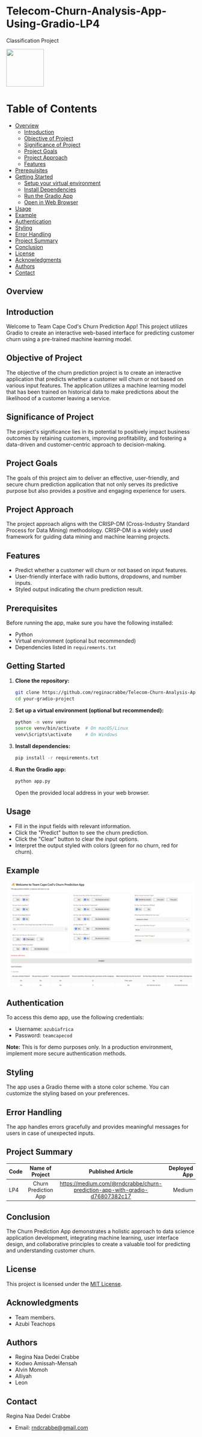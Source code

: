 # Telecom-Churn-Analysis-App-Using-Gradio-LP4
Classification Project

<img src="https://github.com/reginacrabbe/Indian-startup-ecosystem-LP1-project/assets/137375344/650a71ad-0bbb-4aea-9bf3-ca5f93175dc1" width="100" height="100">

# Table of Contents

- [Overview](#overview)
  - [Introduction](#introduction)
  - [Objective of Project](#objective-of-project)
  - [Significance of Project](#significance-of-project)
  - [Project Goals](#project-goals)
  - [Project Approach](#project-approach)
  - [Features](#features)
- [Prerequisites](#prerequisites)
- [Getting Started](#getting-started)
  - [Setup your virtual environment](#set-up-a-virtual-environment-optional)
  - [Install Dependencies](#install-dependencies)
  - [Run the Gradio App](#run-the-gradio-app)
  - [Open in Web Browser](#open-in-web-browser)
- [Usage](#usage)
- [Example](#example)
- [Authentication](#authentication)
- [Styling](#styling)
- [Error Handling](#error-handling)
- [Project Summary](#project-summary)
- [Conclusion](#conclusion)
- [License](#license)
- [Acknowledgments](#acknowledgments)
- [Authors](#authors)
- [Contact](#contact)



## Overview

## Introduction
Welcome to Team Cape Cod's Churn Prediction App! This project utilizes Gradio to create an interactive web-based interface for predicting customer churn using a pre-trained machine learning model.

## Objective of Project
The objective of the churn prediction project is to create an interactive application that predicts whether a customer will churn or not based on various input features. The application utilizes a machine learning model that has been trained on historical data to make predictions about the likelihood of a customer leaving a service.

## Significance of Project
The project's significance lies in its potential to positively impact business outcomes by retaining customers, improving profitability, and fostering a data-driven and customer-centric approach to decision-making.

## Project Goals
The goals of this project aim to deliver an effective, user-friendly, and secure churn prediction application that not only serves its predictive purpose but also provides a positive and engaging experience for users.

## Project Approach
The project approach aligns with the CRISP-DM (Cross-Industry Standard Process for Data Mining) methodology. CRISP-DM is a widely used framework for guiding data mining and machine learning projects. 

## Features

- Predict whether a customer will churn or not based on input features.
- User-friendly interface with radio buttons, dropdowns, and number inputs.
- Styled output indicating the churn prediction result.

## Prerequisites

Before running the app, make sure you have the following installed:

- Python
- Virtual environment (optional but recommended)
- Dependencies listed in `requirements.txt`

## Getting Started

1. **Clone the repository:**

    ```bash
    git clone https://github.com/reginacrabbe/Telecom-Churn-Analysis-App-Using-Gradio-LP4.git
    cd your-gradio-project
    ```

2. **Set up a virtual environment (optional but recommended):**

    ```bash
    python -m venv venv
    source venv/bin/activate  # On macOS/Linux
    venv\Scripts\activate     # On Windows
    ```

3. **Install dependencies:**

    ```bash
    pip install -r requirements.txt
    ```

4. **Run the Gradio app:**

    ```bash
    python app.py
    ```

    Open the provided local address in your web browser.

## Usage

- Fill in the input fields with relevant information.
- Click the "Predict" button to see the churn prediction.
- Click the "Clear" button to clear the input options.
- Interpret the output styled with colors (green for no churn, red for churn).

## Example

![Churn Prediction Examples](Appinterface/Screenshot%202023-10-04%20143829.png)

## Authentication

To access this demo app, use the following credentials:
- Username: `azubiafrica`
- Password: `teamcapecod`

**Note:** This is for demo purposes only. In a production environment, implement more secure authentication methods.

## Styling

The app uses a Gradio theme with a stone color scheme. You can customize the styling based on your preferences.

## Error Handling

The app handles errors gracefully and provides meaningful messages for users in case of unexpected inputs.

## Project Summary

|Code|Name of Project|Published Article|Deployed App|
|:---|:-------------:|:---------------:|-----------:|
|LP4 |Churn Prediction App |https://medium.com/@rndcrabbe/churn-prediction-app-with-gradio-d76807382c17|Medium|


## Conclusion
 The Churn Prediction App demonstrates a holistic approach to data science application development, integrating machine learning, user interface design, and collaborative principles to create a valuable tool for predicting and understanding customer churn.

## License

This project is licensed under the [MIT License](LICENSE).

## Acknowledgments

- Team members.
- Azubi Teachops


## Authors
- Regina Naa Dedei Crabbe
- Kodwo Amissah-Mensah
- Alvin Momoh
- Alliyah
- Leon

## Contact
Regina Naa Dedei Crabbe
- Email: rndcrabbe@gmail.com

